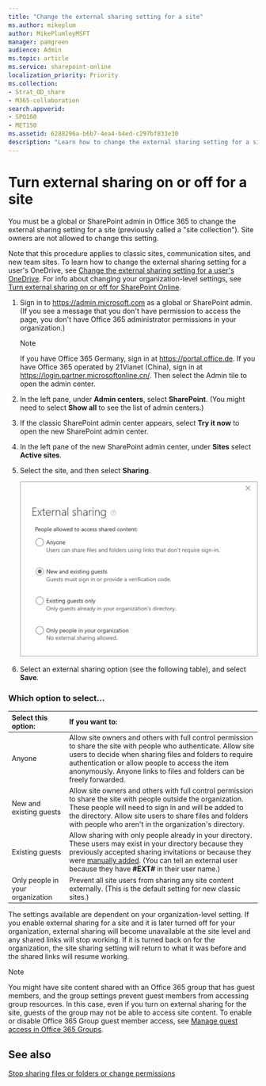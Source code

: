 ```yaml
---
title: "Change the external sharing setting for a site"
ms.author: mikeplum
author: MikePlumleyMSFT
manager: pamgreen
audience: Admin
ms.topic: article
ms.service: sharepoint-online
localization_priority: Priority
ms.collection:  
- Strat_OD_share
- M365-collaboration
search.appverid:
- SPO160
- MET150
ms.assetid: 6288296a-b6b7-4ea4-b4ed-c297bf833e30
description: "Learn how to change the external sharing setting for a site."
---
```


# Turn external sharing on or off for a site

You must be a global or SharePoint admin in Office 365 to change the external sharing setting for a site (previously called a "site collection"). Site owners are not allowed to change this setting.
  
Note that this procedure applies to classic sites, communication sites, and new team sites. To learn how to change the external sharing setting for a user's OneDrive, see [Change the external sharing setting for a user's OneDrive](/onedrive/user-external-sharing-settings). For info about changing your organization-level settings, see [Turn external sharing on or off for SharePoint Online](turn-external-sharing-on-or-off.md).
  
1. Sign in to https://admin.microsoft.com as a global or SharePoint admin. (If you see a message that you don't have permission to access the page, you don't have Office 365 administrator permissions in your organization.)
    
    > [!NOTE]
    > If you have Office 365 Germany, sign in at https://portal.office.de. If you have Office 365 operated by 21Vianet (China), sign in at https://login.partner.microsoftonline.cn/. Then select the Admin tile to open the admin center.  
    
2. In the left pane, under **Admin centers**, select **SharePoint**. (You might need to select **Show all** to see the list of admin centers.) 

3. If the classic SharePoint admin center appears, select **Try it now** to open the new SharePoint admin center. 
    
4. In the left pane of the new SharePoint admin center, under **Sites** select **Active sites**.
    
5. Select the site, and then select **Sharing**.

    ![Changing the external sharing setting for a site](media/external-sharing-site.png)
     
6. Select an external sharing option (see the following table), and select **Save**.
    
### Which option to select...

|**Select this option:**|**If you want to:**|
|:-----|:-----|
|Anyone  <br/> | Allow site owners and others with full control permission to share the site with people who authenticate. Allow site users to decide when sharing files and folders to require authentication or allow people to access the item anonymously. Anyone links to files and folders can be freely forwarded. <br/> |
|New and existing guests  <br/> | Allow site owners and others with full control permission to share the site with people outside the organization. These people will need to sign in and will be added to the directory. Allow site users to share files and folders with people who aren't in the organization's directory. <br/> |
|Existing guests  <br/> |Allow sharing with only people already in your directory. These users may exist in your directory because they previously accepted sharing invitations or because they were [manually added](/azure/active-directory/b2b/b2b-quickstart-add-guest-users-portal). (You can tell an external user because they have **#EXT#** in their user name.)  <br/> |
|Only people in your organization  <br/> |Prevent all site users from sharing any site content externally. (This is the default setting for new classic sites.)  <br/> |


The settings available are dependent on your organization-level setting. If you enable external sharing for a site and it is later turned off for your organization, external sharing will become unavailable at the site level and any shared links will stop working. If it is turned back on for the organization, the site sharing setting will return to what it was before and the shared links will resume working.


> [!NOTE]
> You might have site content shared with an Office 365 group that has guest members, and the group settings prevent guest members from accessing group resources. In this case, even if you turn on external sharing for the site, guests of the group may not be able to access site content. To enable or disable Office 365 Group guest member access, see [Manage guest access in Office 365 Groups](/office365/admin/create-groups/manage-guest-access-in-groups).
  
## See also

[Stop sharing files or folders or change permissions](https://support.office.com/article/0a36470f-d7fe-40a0-bd74-0ac6c1e13323)
